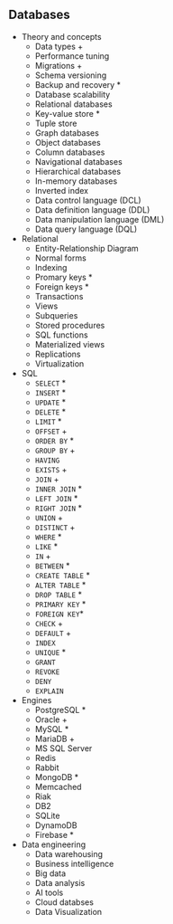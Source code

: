 ## Databases

- Theory and concepts
  - Data types +
  - Performance tuning
  - Migrations +
  - Schema versioning
  - Backup and recovery *
  - Database scalability
  - Relational databases
  - Key-value store *
  - Tuple store
  - Graph databases
  - Object databases
  - Column databases
  - Navigational databases
  - Hierarchical databases
  - In-memory databases
  - Inverted index
  - Data control language (DCL)
  - Data definition language (DDL)
  - Data manipulation language (DML)
  - Data query language (DQL)
- Relational
  - Entity-Relationship Diagram
  - Normal forms
  - Indexing
  - Promary keys *
  - Foreign keys *
  - Transactions
  - Views
  - Subqueries
  - Stored procedures
  - SQL functions
  - Materialized views
  - Replications
  - Virtualization
- SQL
  - `SELECT` *
  - `INSERT` *
  - `UPDATE` * 
  - `DELETE` *
  - `LIMIT` * 
  - `OFFSET` +
  - `ORDER BY` *
  - `GROUP BY` +
  - `HAVING`
  - `EXISTS` +
  - `JOIN` +
  - `INNER JOIN` *
  - `LEFT JOIN` *
  - `RIGHT JOIN` *
  - `UNION` +
  - `DISTINCT` +
  - `WHERE` *
  - `LIKE` *
  - `IN` +
  - `BETWEEN` *
  - `CREATE TABLE` *
  - `ALTER TABLE` *
  - `DROP TABLE` *
  - `PRIMARY KEY` *
  - `FOREIGN KEY`*
  - `CHECK` +
  - `DEFAULT` +
  - `INDEX`
  - `UNIQUE` *
  - `GRANT`
  - `REVOKE`
  - `DENY`
  - `EXPLAIN`
- Engines
  - PostgreSQL *
  - Oracle +
  - MySQL *
  - MariaDB +
  - MS SQL Server
  - Redis
  - Rabbit
  - MongoDB *
  - Memcached
  - Riak
  - DB2
  - SQLite
  - DynamoDB
  - Firebase *
- Data engineering
  - Data warehousing
  - Business intelligence
  - Big data
  - Data analysis
  - AI tools
  - Cloud databses
  - Data Visualization
